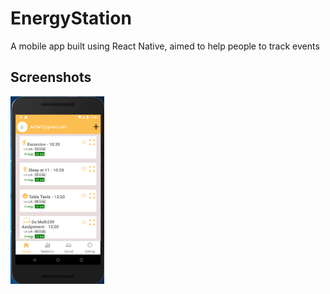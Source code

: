# EnergyStation
A mobile app built using React Native, aimed to help people to track events

<h2>Screenshots</h2>
<img src="https://github.com/JingfeiPeng/JeffPeng/blob/master/src/assets/images/ESHome.png" width="150" height="300"/>

